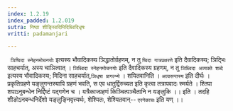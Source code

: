 ```yaml
---
index: 1.2.19
index_padded: 1.2.019
sutra: निष्ठा शीङ्स्विदिमिदिक्ष्विदिधृषः
vritti: padamanjari

---
```

` ञिष्विदा स्नेहनमोचनयोः` इत्यस्य भौवादिकस्य ञिद्धातोर्ग्रहणम्, न तु `ष्विदा गात्रप्रक्षरणे` इति दैवादिकस्य; ञिद्भिः साहचर्यात्, अस्य चाञित्वात् । `ञिक्ष्विदा स्नेहनमोचनयोः` इति दैवादिकस्य ग्रहणम्, न तु `ञिक्ष्विदा अव्यक्ते शब्दे` इत्यस्य भौवादिकस्य; मिदिना साहचर्यात्,`ञिधृषा प्रागल्भ्ये` । शयितवानिति । `अत्वसन्तस्य` इति दीर्घः । प्रकृतिग्रहणे यङ्लुगन्तस्यापि ग्रहणं भवति, स एव धातुर्द्विरुच्यत इति कृत्वा तत्रापवादः स्मर्यते ।
श्तिपा शपाऽनुबन्धेन निर्द्दिष्टं यद्गणेन च ।
यत्रैकाज्ग्रहणं किञ्चित्पञ्चैतानि न यङ्लुकि ।। इति ।
तदहि शीङोऽनबन्धनिर्देशो यङ्लुङ्निवृत्त्यर्थः, शेश्यितः, शेश्यितवान्-- `एरनेकाचः` इति यण् ।।